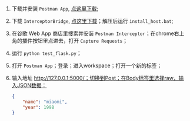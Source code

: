 1. 下载并安装 `Postman App`, [点这里下载](https://www.postman.com/downloads/);
2. 下载 `InterceptorBridge`, [点这里下载](https://go.pstmn.io/interceptor-bridge-windows)；解压后运行 `install_host.bat`;
3. 在谷歌 Web App 商店里搜索并安装 `Postman Interceptor`；在chrome右上角的插件按钮里点进去，打开 `Capture Requests`；
4. 运行 `python test_flask.py`；
5. 打开 `Postman App`；登录；进入workspace；打开一个新的标签；
6. 输入地址 http://127.0.0.1:5000/；切换到Post；在Body标签里选择raw，输入JSON数据：

    ```json
    {    
        "name": "miaomi",
        "year": 1998
    }
    ```